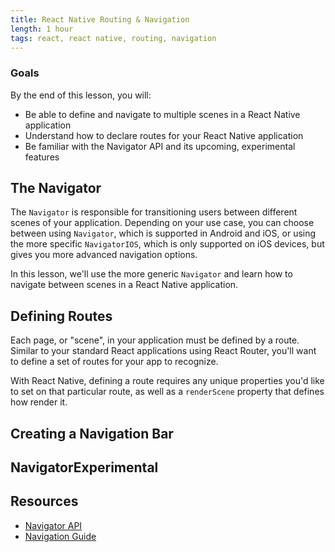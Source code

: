 ```yaml
---
title: React Native Routing & Navigation
length: 1 hour
tags: react, react native, routing, navigation
---
```


### Goals

By the end of this lesson, you will:
* Be able to define and navigate to multiple scenes in a React Native application
* Understand how to declare routes for your React Native application
* Be familiar with the Navigator API and its upcoming, experimental features

## The Navigator
The `Navigator` is responsible for transitioning users between different scenes of your application. Depending on your use case, you can choose between using `Navigator`, which is supported in Android and iOS, or using the more specific `NavigatorIOS`, which is only supported on iOS devices, but gives you more advanced navigation options.

In this lesson, we'll use the more generic `Navigator` and learn how to navigate between scenes in a React Native application. 

## Defining Routes
Each page, or "scene", in your application must be defined by a route. Similar to your standard React applications using React Router, you'll want to define a set of routes for your app to recognize.

With React Native, defining a route requires any unique properties you'd like to set on that particular route, as well as a `renderScene` property that defines how render it.

## Creating a Navigation Bar

## NavigatorExperimental


## Resources
- [Navigator API](https://facebook.github.io/react-native/docs/navigator.html)
- [Navigation Guide](https://facebook.github.io/react-native/docs/navigation.html)